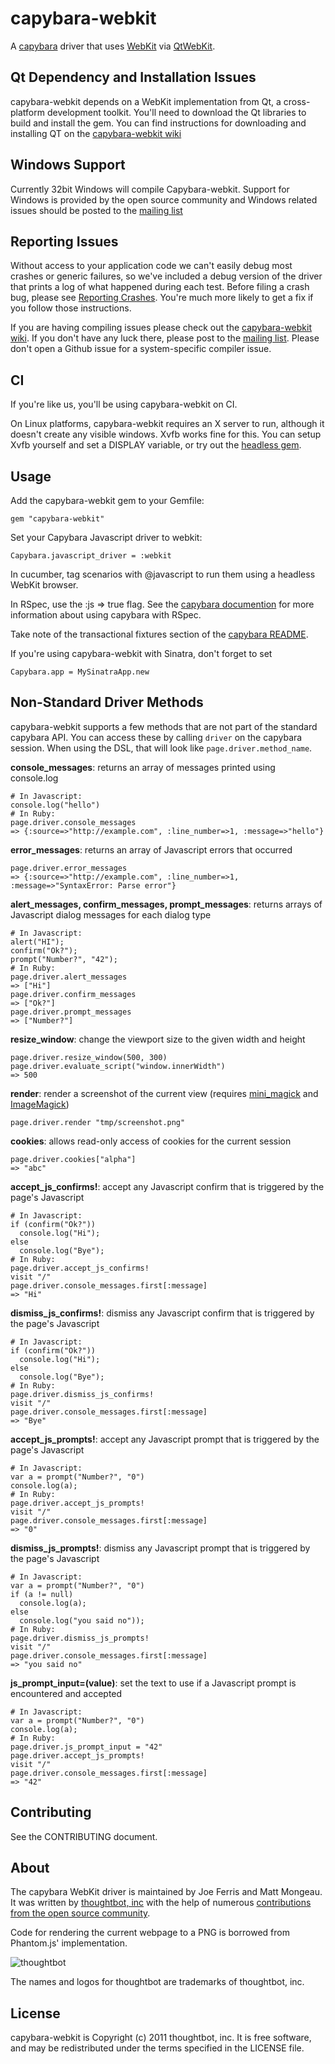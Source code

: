 capybara-webkit
===============

A [capybara](https://github.com/jnicklas/capybara) driver that uses [WebKit](http://webkit.org) via [QtWebKit](http://doc.qt.nokia.com/4.7/qtwebkit.html).

Qt Dependency and Installation Issues
-------------

capybara-webkit depends on a WebKit implementation from Qt, a cross-platform
development toolkit. You'll need to download the Qt libraries to build and
install the gem. You can find instructions for downloading and installing QT on
the [capybara-webkit wiki](https://github.com/thoughtbot/capybara-webkit/wiki/Installing-Qt-and-compiling-capybara-webkit)

Windows Support
---------------

Currently 32bit Windows will compile Capybara-webkit. Support for Windows is provided by the open source community and Windows related issues should be posted to the [mailing list](http://groups.google.com/group/capybara-webkit)

Reporting Issues
----------------

Without access to your application code we can't easily debug most crashes or
generic failures, so we've included a debug version of the driver that prints a
log of what happened during each test. Before filing a crash bug, please see
[Reporting Crashes](https://github.com/thoughtbot/capybara-webkit/wiki/Reporting-Crashes).
You're much more likely to get a fix if you follow those instructions.

If you are having compiling issues please check out the
[capybara-webkit wiki](https://github.com/thoughtbot/capybara-webkit/wiki/Installing-Qt-and-compiling-capybara-webkit).
If you don't have any luck there, please post to the
[mailing list](http://groups.google.com/group/capybara-webkit). Please don't
open a Github issue for a system-specific compiler issue.

CI
--

If you're like us, you'll be using capybara-webkit on CI.

On Linux platforms, capybara-webkit requires an X server to run, although it doesn't create any visible windows. Xvfb works fine for this. You can setup Xvfb yourself and set a DISPLAY variable, or try out the [headless gem](https://github.com/leonid-shevtsov/headless).

Usage
-----

Add the capybara-webkit gem to your Gemfile:

    gem "capybara-webkit"

Set your Capybara Javascript driver to webkit:

    Capybara.javascript_driver = :webkit

In cucumber, tag scenarios with @javascript to run them using a headless WebKit browser.

In RSpec, use the :js => true flag. See the [capybara documention](http://rubydoc.info/gems/capybara#Using_Capybara_with_RSpec) for more information about using capybara with RSpec.

Take note of the transactional fixtures section of the [capybara README](https://github.com/jnicklas/capybara/blob/master/README.md).

If you're using capybara-webkit with Sinatra, don't forget to set

    Capybara.app = MySinatraApp.new

Non-Standard Driver Methods
---------------------------

capybara-webkit supports a few methods that are not part of the standard capybara API. You can access these by calling `driver` on the capybara session. When using the DSL, that will look like `page.driver.method_name`.

**console_messages**: returns an array of messages printed using console.log

    # In Javascript:
    console.log("hello")
    # In Ruby:
    page.driver.console_messages
    => {:source=>"http://example.com", :line_number=>1, :message=>"hello"}

**error_messages**: returns an array of Javascript errors that occurred

    page.driver.error_messages
    => {:source=>"http://example.com", :line_number=>1, :message=>"SyntaxError: Parse error"}

**alert_messages, confirm_messages, prompt_messages**: returns arrays of Javascript dialog messages for each dialog type

    # In Javascript:
    alert("HI");
    confirm("Ok?");
    prompt("Number?", "42");
    # In Ruby:
    page.driver.alert_messages
    => ["Hi"]
    page.driver.confirm_messages
    => ["Ok?"]
    page.driver.prompt_messages
    => ["Number?"]

**resize_window**: change the viewport size to the given width and height

    page.driver.resize_window(500, 300)
    page.driver.evaluate_script("window.innerWidth")
    => 500

**render**: render a screenshot of the current view (requires [mini_magick](https://github.com/probablycorey/mini_magick) and [ImageMagick](http://www.imagemagick.org))

    page.driver.render "tmp/screenshot.png"

**cookies**: allows read-only access of cookies for the current session

    page.driver.cookies["alpha"]
    => "abc"

**accept_js_confirms!**: accept any Javascript confirm that is triggered by the page's Javascript

    # In Javascript:
    if (confirm("Ok?"))
      console.log("Hi");
    else
      console.log("Bye");
    # In Ruby:
    page.driver.accept_js_confirms!
    visit "/"
    page.driver.console_messages.first[:message]
    => "Hi"

**dismiss_js_confirms!**: dismiss any Javascript confirm that is triggered by the page's Javascript

    # In Javascript:
    if (confirm("Ok?"))
      console.log("Hi");
    else
      console.log("Bye");
    # In Ruby:
    page.driver.dismiss_js_confirms!
    visit "/"
    page.driver.console_messages.first[:message]
    => "Bye"

**accept_js_prompts!**: accept any Javascript prompt that is triggered by the page's Javascript

    # In Javascript:
    var a = prompt("Number?", "0")
    console.log(a);
    # In Ruby:
    page.driver.accept_js_prompts!
    visit "/"
    page.driver.console_messages.first[:message]
    => "0"

**dismiss_js_prompts!**: dismiss any Javascript prompt that is triggered by the page's Javascript

    # In Javascript:
    var a = prompt("Number?", "0")
    if (a != null)
      console.log(a);
    else
      console.log("you said no"));
    # In Ruby:
    page.driver.dismiss_js_prompts!
    visit "/"
    page.driver.console_messages.first[:message]
    => "you said no"

**js_prompt_input=(value)**: set the text to use if a Javascript prompt is encountered and accepted

    # In Javascript:
    var a = prompt("Number?", "0")
    console.log(a);
    # In Ruby:
    page.driver.js_prompt_input = "42"
    page.driver.accept_js_prompts!
    visit "/"
    page.driver.console_messages.first[:message]
    => "42"

Contributing
------------

See the CONTRIBUTING document.

About
-----

The capybara WebKit driver is maintained by Joe Ferris and Matt Mongeau. It was written by [thoughtbot, inc](http://thoughtbot.com/community) with the help of numerous [contributions from the open source community](https://github.com/thoughtbot/capybara-webkit/contributors).

Code for rendering the current webpage to a PNG is borrowed from Phantom.js' implementation.

![thoughtbot](http://thoughtbot.com/images/tm/logo.png)

The names and logos for thoughtbot are trademarks of thoughtbot, inc.

License
-------

capybara-webkit is Copyright (c) 2011 thoughtbot, inc. It is free software, and may be redistributed under the terms specified in the LICENSE file.
